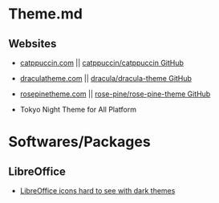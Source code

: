# Theme.md

## Websites

* [catppuccin.com](https://catppuccin.com/) || [catppuccin/catppuccin GitHub](https://github.com/catppuccin/catppuccin)
* [draculatheme.com](https://draculatheme.com/) || [dracula/dracula-theme GitHub](https://github.com/dracula/dracula-theme)
* [rosepinetheme.com](https://rosepinetheme.com/) || [rose-pine/rose-pine-theme GitHub](https://github.com/rose-pine/rose-pine-theme)

* Tokyo Night Theme for All Platform

# Softwares/Packages

## LibreOffice

* [LibreOffice icons hard to see with dark themes](https://askubuntu.com/questions/979032/libreoffice-icons-hard-to-see-with-dark-themes)
